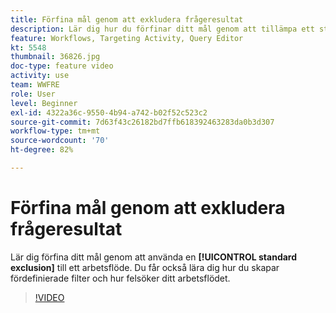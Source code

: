 ```yaml
---
title: Förfina mål genom att exkludera frågeresultat
description: Lär dig hur du förfinar ditt mål genom att tillämpa ett standardundantag i ett arbetsflöde. Du får också lära dig hur du skapar fördefinierade filter och hur felsöker ditt arbetsflödet.
feature: Workflows, Targeting Activity, Query Editor
kt: 5548
thumbnail: 36826.jpg
doc-type: feature video
activity: use
team: WWFRE
role: User
level: Beginner
exl-id: 4322a36c-9550-4b94-a742-b02f52c523c2
source-git-commit: 7d63f43c26182bd7ffb618392463283da0b3d307
workflow-type: tm+mt
source-wordcount: '70'
ht-degree: 82%

---
```


# Förfina mål genom att exkludera frågeresultat

Lär dig förfina ditt mål genom att använda en **[!UICONTROL standard exclusion]** till ett arbetsflöde. Du får också lära dig hur du skapar fördefinierade filter och hur felsöker ditt arbetsflödet.

>[!VIDEO](https://video.tv.adobe.com/v/36826?quality=12)
